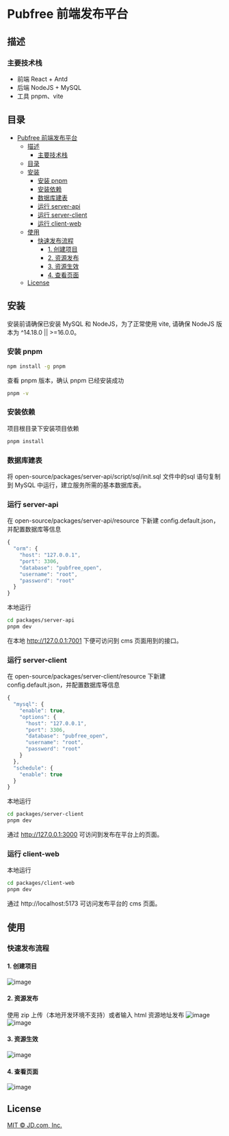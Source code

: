 # Pubfree 前端发布平台

## 描述
### 主要技术栈
- 前端 React + Antd
- 后端 NodeJS + MySQL
- 工具 pnpm、vite
## 目录
- [Pubfree 前端发布平台](#pubfree-前端发布平台)
  - [描述](#描述)
    - [主要技术栈](#主要技术栈)
  - [目录](#目录)
  - [安装](#安装)
    - [安装 pnpm](#安装-pnpm)
    - [安装依赖](#安装依赖)
    - [数据库建表](#数据库建表)
    - [运行 server-api](#运行-server-api)
    - [运行 server-client](#运行-server-client)
    - [运行 client-web](#运行-client-web)
  - [使用](#使用)
    - [快速发布流程](#快速发布流程)
      - [1. 创建项目](#1-创建项目)
      - [2. 资源发布](#2-资源发布)
      - [3. 资源生效](#3-资源生效)
      - [4. 查看页面](#4-查看页面)
  - [License](#license)

## 安装
安装前请确保已安装 MySQL 和 NodeJS，为了正常使用 vite, 请确保 NodeJS 版本为 ^14.18.0 || >=16.0.0。

### 安装 pnpm
````bash
npm install -g pnpm
````
查看 pnpm 版本，确认 pnpm 已经安装成功
````bash
pnpm -v
````

### 安装依赖
项目根目录下安装项目依赖
````bash
pnpm install
````

### 数据库建表
将 open-source/packages/server-api/script/sql/init.sql 文件中的sql 语句复制到 MySQL 中运行，建立服务所需的基本数据库表。

### 运行 server-api
在 open-source/packages/server-api/resource 下新建 config.default.json，并配置数据库等信息
````js
{
  "orm": {
    "host": "127.0.0.1",
    "port": 3306,
    "database": "pubfree_open",
    "username": "root",
    "password": "root"
  }
}

````
本地运行
````bash
cd packages/server-api
pnpm dev
````
在本地 http://127.0.0.1:7001 下便可访问到 cms 页面用到的接口。

### 运行 server-client
在 open-source/packages/server-client/resource 下新建 config.default.json，并配置数据库等信息
````js
{
  "mysql": {
    "enable": true,
    "options": {
      "host": "127.0.0.1",
      "port": 3306,
      "database": "pubfree_open",
      "username": "root",
      "password": "root"
    }
  },
  "schedule": {
    "enable": true
  }
}
````
本地运行
````bash
cd packages/server-client
pnpm dev
````
通过 http://127.0.0.1:3000 可访问到发布在平台上的页面。

### 运行 client-web
本地运行
````bash
cd packages/client-web
pnpm dev
````
通过 http://localhost:5173 可访问发布平台的 cms 页面。

## 使用
### 快速发布流程

#### 1. 创建项目
![image](https://img14.360buyimg.com/imagetools/jfs/t1/105149/20/34273/57679/635a36bbE218c80ef/f0e2aae07970886b.png)

#### 2. 资源发布
使用 zip 上传（本地开发环境不支持）或者输入 html 资源地址发布
![image](https://img11.360buyimg.com/imagetools/jfs/t1/163595/19/28519/58928/635a3728E590137d6/47cafdfe3dc8f304.png)
![image](https://img11.360buyimg.com/imagetools/jfs/t1/165869/35/31958/58647/635a37adE079e68bb/ec97699dfc18b23c.png)

#### 3. 资源生效
![image](https://img10.360buyimg.com/imagetools/jfs/t1/212448/21/22800/62291/635a3d73Ef52f159c/b9da61eb8847544e.png)

#### 4. 查看页面
![image](https://img14.360buyimg.com/imagetools/jfs/t1/109768/38/33231/62656/635a3dd6E287d9b3c/482c3616706297ed.png)


## License
[MIT © JD.com, Inc.](./LISENCE)